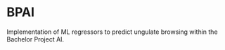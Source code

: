 # BPAI
Implementation of ML regressors to predict ungulate browsing within the Bachelor Project AI.

